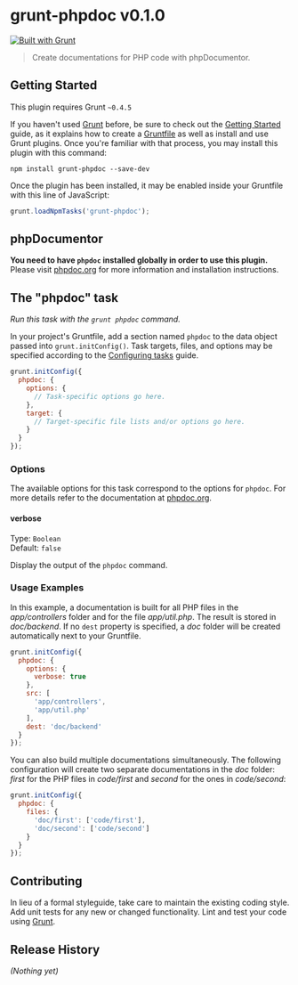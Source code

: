 # grunt-phpdoc v0.1.0
[![Built with Grunt](https://cdn.gruntjs.com/builtwith.png)](http://gruntjs.com/)
> Create documentations for PHP code with phpDocumentor.


## Getting Started
This plugin requires Grunt `~0.4.5`

If you haven't used [Grunt](http://gruntjs.com/) before, be sure to check out the [Getting Started](http://gruntjs.com/getting-started) guide, as it explains how to create a [Gruntfile](http://gruntjs.com/sample-gruntfile) as well as install and use Grunt plugins. Once you're familiar with that process, you may install this plugin with this command:

```shell
npm install grunt-phpdoc --save-dev
```

Once the plugin has been installed, it may be enabled inside your Gruntfile with this line of JavaScript:

```js
grunt.loadNpmTasks('grunt-phpdoc');
```

## phpDocumentor

**You need to have `phpdoc` installed globally in order to use this plugin.** Please visit [phpdoc.org](http://phpdoc.org) for more information and installation instructions.

## The "phpdoc" task
*Run this task with the `grunt phpdoc` command.*

In your project's Gruntfile, add a section named `phpdoc` to the data object passed into `grunt.initConfig()`.
Task targets, files, and options may be specified according to the [Configuring tasks](http://gruntjs.com/configuring-tasks) guide.

```js
grunt.initConfig({
  phpdoc: {
    options: {
      // Task-specific options go here.
    },
    target: {
      // Target-specific file lists and/or options go here.
    }
  }
});
```

### Options

The available options for this task correspond to the options for `phpdoc`. For more details refer to the documentation at [phpdoc.org](http://phpdoc.org/docs/latest/references/commands/project_run.html).

#### verbose
Type: `Boolean`  
Default: `false`

Display the output of the `phpdoc` command.

### Usage Examples

In this example, a documentation is built for all PHP files in the *app/controllers* folder and for the file *app/util.php*. The result is stored in *doc/backend*. If no `dest` property is specified, a *doc* folder will be created automatically next to your Gruntfile.

```js
grunt.initConfig({
  phpdoc: {
    options: {
      verbose: true
    },
    src: [
      'app/controllers',
      'app/util.php'
    ],
    dest: 'doc/backend'
  }
});
```

You can also build multiple documentations simultaneously. The following configuration will create two separate documentations in the *doc* folder: *first* for the PHP files in *code/first* and *second* for the ones in *code/second*:

```js
grunt.initConfig({
  phpdoc: {
    files: {
      'doc/first': ['code/first'],
      'doc/second': ['code/second']
    }
  }
});
```

## Contributing
In lieu of a formal styleguide, take care to maintain the existing coding style. Add unit tests for any new or changed functionality. Lint and test your code using [Grunt](http://gruntjs.com/).

## Release History
_(Nothing yet)_
